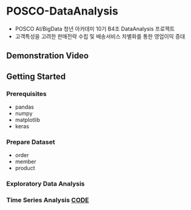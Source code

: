 # POSCO-DataAnalysis  
- POSCO AI/BigData 청년 아카데미 10기 B4조 DataAnalysis 프로젝트
- 고객특성을 고려한 판매전략 수립 및 배송서비스 차별화를 통한 영업이익 증대


## Demonstration Video


## Getting Started

### Prerequisites
- pandas
- numpy
- matplotlib
- keras

### Prepare Dataset
 - order   
 - member  
 - product  

### Exploratory Data Analysis

### Time Series Analysis    [CODE](https://github.com/youngbinwoo/POSCO-DataAnalysis/tree/master/Time%20Series%20Analysis)
